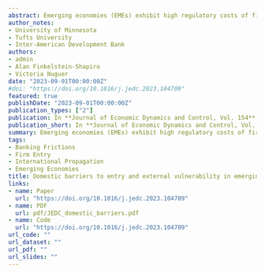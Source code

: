 ```yaml
---
abstract: Emerging economies (EMEs) exhibit high regulatory costs of firm creation. At the same time, lower firm-creation costs are associated with greater financial development and use of formal credit, which can expose EME firms to external financial shocks that propagate to EMEs via the banking system such as those that EMEs experienced during the Global Financial Crisis. We present evidence showing that in response to an adverse shock to the US banking system, EMEs with low firm-creation costs exhibit smaller contractions and earlier recoveries in cross-border bank flows, domestic bank credit, and GDP compared to EMEs with high firm-creation costs. A two-country model with banking frictions, cross-border bank flows, and endogenous firm entry can successfully capture this evidence. Our findings suggest that greater domestic credit-market deepening via lower barriers to firm entry in EMEs need not be associated with greater macro and domestic credit-market volatility.
author_notes:
- University of Minnesota
- Tufts University
- Inter-American Development Bank
authors:
- admin
- Alan Finkelstein-Shapiro
- Victoria Nuguer
date: "2023-09-01T00:00:00Z"
#doi: "https://doi.org/10.1016/j.jedc.2023.104709"
featured: true
publishDate: "2023-09-01T00:00:00Z"
publication_types: ["2"]
publication: In **Journal of Economic Dynamics and Control, Vol. 154**
publication_short: In **Journal of Economic Dynamics and Control, Vol. 154**
summary: Emerging economies (EMEs) exhibit high regulatory costs of firm creation. At the same time, lower firm-creation costs are associated with greater financial development and use of formal credit, which can expose EME firms to external financial shocks that propagate to EMEs via the banking system such as those that EMEs experienced during the Global Financial Crisis. We present evidence showing that in response to an adverse shock to the US banking system, EMEs with low firm-creation costs exhibit smaller contractions and earlier recoveries in cross-border bank flows, domestic bank credit, and GDP compared to EMEs with high firm-creation costs. A two-country model with banking frictions, cross-border bank flows, and endogenous firm entry can successfully capture this evidence. Our findings suggest that greater domestic credit-market deepening via lower barriers to firm entry in EMEs need not be associated with greater macro and domestic credit-market volatility.
tags:
- Banking Frictions
- Firm Entry
- International Propagation
- Emerging Economies
title: Domestic barriers to entry and external vulnerability in emerging economies
links:
- name: Paper
  url: "https://doi.org/10.1016/j.jedc.2023.104709"
- name: PDF
  url: pdf/JEDC_domestic_barriers.pdf
- name: Code
  url: "https://doi.org/10.1016/j.jedc.2023.104709"
url_code: ""
url_dataset: ""
url_pdf: ""
url_slides: ""
---
```


